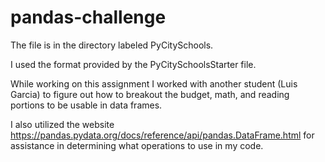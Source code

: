 # pandas-challenge

The file is in the directory labeled PyCitySchools.

I used the format provided by the PyCitySchoolsStarter file.

While working on this assignment I worked with another student (Luis Garcia) to figure out how to breakout the budget, math, and reading portions to be usable in data frames.

I also utilized the website https://pandas.pydata.org/docs/reference/api/pandas.DataFrame.html for assistance in determining what operations to use in my code.
